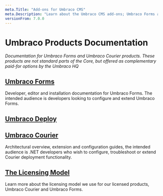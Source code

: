 ```yaml
---
meta.Title: "Add-ons for Umbraco CMS"
meta.Description: "Learn about the Umbraco CMS add-ons; Umbraco Forms and Umbraco Courier. How to install them, what they do and how to extend functionality."
versionFrom: 7.0.0
---
```

# Umbraco Products Documentation

_Documentation for Umbraco Forms and Umbraco Courier products. These products are not standard parts of the Core, but
offered as complementary paid-for options by the Umbraco HQ_

## [Umbraco Forms](UmbracoForms/index.md)
Developer, editor and installation documentation for Umbraco Forms. The intended audience is developers looking to configure and extend
Umbraco Forms.

## [Umbraco Deploy](Umbraco-Deploy/index.md)

## [Umbraco Courier](UmbracoCourier/index.md)
Architectural overview, extension and configuration guides, the intended audience is .NET developers who wish to configure, troubleshoot or extend Courier deployment functionality.

## [The Licensing Model](The-Licensing-model)
Learn more about the licensing model we use for our licensed products, Umbraco Courier and Umbraco Forms.
